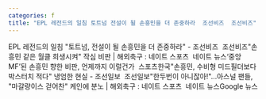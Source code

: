 ```yaml
---
categories: f
title: "EPL 레전드의 일침 토트넘 전설이 될 손흥민을 더 존중하라  조선비즈  조선비즈"
---
```

EPL 레전드의 일침 "토트넘, 전설이 될 손흥민을 더 존중하라" - 조선비즈&nbsp;&nbsp;조선비즈"손흥민 같은 월클 희생시켜" 작심 비판 | 해외축구 : 네이트 스포츠&nbsp;&nbsp;네이트 뉴스‘중앙 MF’된 손흥민 향한 비판, 언제까지 이럴건가&nbsp;&nbsp;스포츠한국"손흥민, 수비형 미드필더보다 박스터치 적다" 냉엄한 현실 - 조선일보&nbsp;&nbsp;조선일보"한두번이 아니잖아!"…아스널 팬들, "마갈량이스 걷어찬" 케인에 분노 | 해외축구 : 네이트 스포츠&nbsp;&nbsp;네이트 뉴스Google 뉴스